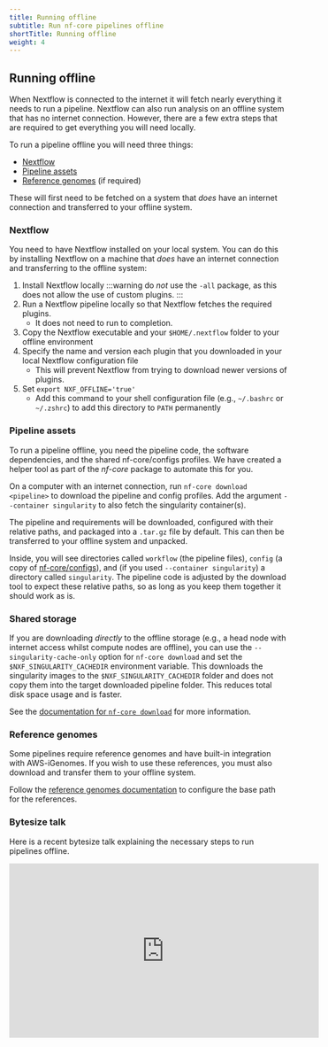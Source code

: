 ```yaml
---
title: Running offline
subtitle: Run nf-core pipelines offline
shortTitle: Running offline
weight: 4
---
```


## Running offline

When Nextflow is connected to the internet it will fetch nearly everything it needs to run a pipeline. Nextflow can also run analysis on an offline system that has no internet connection. However, there are a few extra steps that are required to get everything you will need locally.

To run a pipeline offline you will need three things:

- [Nextflow](#nextflow)
- [Pipeline assets](#pipeline-assets)
- [Reference genomes](#reference-genomes) (if required)

These will first need to be fetched on a system that _does_ have an internet connection and transferred to your offline system.

### Nextflow

You need to have Nextflow installed on your local system.
You can do this by installing Nextflow on a machine that _does_ have an internet connection and transferring to the offline system:

1. Install Nextflow locally
   :::warning
   do _not_ use the `-all` package, as this does not allow the use of custom plugins.
   :::
2. Run a Nextflow pipeline locally so that Nextflow fetches the required plugins.
   - It does not need to run to completion.
3. Copy the Nextflow executable and your `$HOME/.nextflow` folder to your offline environment
4. Specify the name and version each plugin that you downloaded in your local Nextflow configuration file
   - This will prevent Nextflow from trying to download newer versions of plugins.
5. Set `export NXF_OFFLINE='true'`
   - Add this command to your shell configuration file (e.g., `~/.bashrc` or `~/.zshrc`) to add this directory to `PATH` permanently

### Pipeline assets

To run a pipeline offline, you need the pipeline code, the software dependencies, and the shared nf-core/configs profiles.
We have created a helper tool as part of the _nf-core_ package to automate this for you.

On a computer with an internet connection, run `nf-core download <pipeline>` to download the pipeline and config profiles.
Add the argument `--container singularity` to also fetch the singularity container(s).

The pipeline and requirements will be downloaded, configured with their relative paths, and packaged into a `.tar.gz` file by default.
This can then be transferred to your offline system and unpacked.

Inside, you will see directories called `workflow` (the pipeline files), `config` (a copy of [nf-core/configs](https://github.com/nf-core/configs)), and (if you used `--container singularity`) a directory called `singularity`.
The pipeline code is adjusted by the download tool to expect these relative paths, so as long as you keep them together it should work as is.

### Shared storage

If you are downloading _directly_ to the offline storage (e.g., a head node with internet access whilst compute nodes are offline), you can use the `--singularity-cache-only` option for `nf-core download` and set the `$NXF_SINGULARITY_CACHEDIR` environment variable.
This downloads the singularity images to the `$NXF_SINGULARITY_CACHEDIR` folder and does not copy them into the target downloaded pipeline folder.
This reduces total disk space usage and is faster.

See the [documentation for `nf-core download`](/docs/nf-core-tools/pipelines/download) for more information.

### Reference genomes

Some pipelines require reference genomes and have built-in integration with AWS-iGenomes.
If you wish to use these references, you must also download and transfer them to your offline system.

Follow the [reference genomes documentation](/docs/usage/reference_genomes/reference_genomes.md) to configure the base path for the references.

### Bytesize talk

Here is a recent bytesize talk explaining the necessary steps to run pipelines offline.

<!-- markdownlint-disable -->
<iframe width="560" height="315" src="https://www.youtube.com/embed/N1rRr4J0Lps" title="YouTube video player" frameborder="0" allow="accelerometer; autoplay; clipboard-write; encrypted-media; gyroscope; picture-in-picture" allowfullscreen></iframe>
<!-- markdownlint-restore -->
